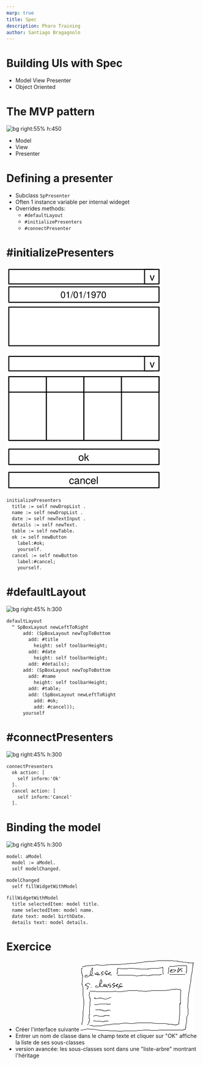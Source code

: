 ```yaml
---
marp: true
title: Spec
description: Pharo Training
author: Santiago Bragagnolo
---
```


<!-- headingDivider: 1 -->
<!-- paginate: true -->
<!-- footer: "Pharo -- Le langage" -->

# Building UIs with Spec

- Model View Presenter 
- Object Oriented





# The MVP pattern
![bg right:55% h:450](./Images/mvp.png)

- Model
- View
- Presenter 




# Defining a presenter


- Subclass `SpPresenter`
- Often 1 instance variable per internal wideget
- Overrides methods:
    - `#defaultLayout`
    - `#initializePresenters`
    - `#connectPresenter`


# #initializePresenters
![bg right:45% h:300](./Images/initializepresenters.svg)

```St
initializePresenters
  title := self newDropList .
  name := self newDropList .
  date := self newTextInput .
  details := self newText.
  table := self newTable.
  ok := self newButton
    label:#ok;
	yourself.
  cancel := self newButton
    label:#cancel;
	yourself.
  ```

# #defaultLayout
![bg right:45% h:300](./Images/defaultLayout.svg)

```St
defaultLayout
  ^ SpBoxLayout newLeftToRight
      add: (SpBoxLayout newTopToBottom
        add: #title
          height: self toolbarHeight;
        add: #date
          height: self toolbarHeight;
        add: #details);
      add: (SpBoxLayout newTopToBottom
        add: #name
          height: self toolbarHeight;
        add: #table;
        add: (SpBoxLayout newLeftToRight
          add: #ok;
          add: #cancel));
      yourself
  ```

# #connectPresenters
![bg right:45% h:300](./Images/connectPresenters.svg)

```St
connectPresenters 
  ok action: [
    self inform:'Ok'
  ].
  cancel action: [
    self inform:'Cancel'
  ].
  ```


# Binding the model
![bg right:45% h:300](./Images/setmodel.svg)

```St
model: aModel
  model := aModel.
  self modelChanged.
```
```St
modelChanged
  self fillWidgetWithModel
```
```St
fillWidgetWithModel
  title selectedItem: model title.
  name selectedItem: model name. 
  date text: model birthDate. 
  details text: model details. 
  ```

# Exercice

- Créer l'interface suivante
![height:200%](./Images/mockupSpec.png)
- Entrer un nom de classe dans le champ texte et cliquer sur "OK" affiche la liste de ses sous-classes
- version avancée: les sous-classes sont dans une "liste-arbre" montrant l'héritage